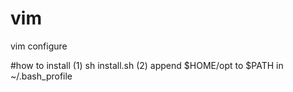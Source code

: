 # vim
vim configure

#how to install
(1) sh install.sh
(2) append $HOME/opt to $PATH in ~/.bash_profile

